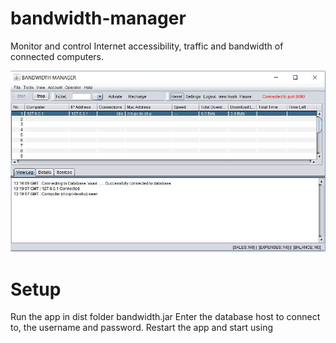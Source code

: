 # bandwidth-manager
Monitor and control Internet accessibility, traffic and bandwidth of connected computers.

![Alt text](src/images/bm1.JPG?raw=true "Title")

# Setup
Run the app in dist folder bandwidth.jar
Enter the database host to connect to, the username and password.
Restart the app and start using
